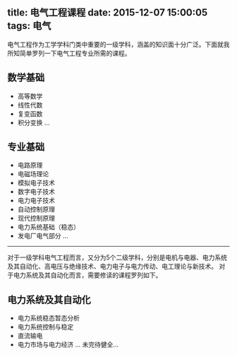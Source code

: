 title: 电气工程课程
date: 2015-12-07 15:00:05
tags: 电气
---
电气工程作为工学学科门类中重要的一级学科，涵盖的知识面十分广泛。下面就我所知简单罗列一下电气工程专业所需的课程。
## 数学基础
* 高等数学
* 线性代数
* 复变函数
* 积分变换
...<!--more-->
## 专业基础
* 电路原理
* 电磁场理论
* 模拟电子技术
* 数字电子技术
* 电力电子技术
* 自动控制原理
* 现代控制原理
* 电力系统基础（稳态）
* 发电厂电气部分
...
---
对于一级学科电气工程而言，又分为5个二级学科，分别是电机与电器、电力系统及其自动化、高电压与绝缘技术、电力电子与电力传动、电工理论与新技术。
对于电力系统及其自动化而言，需要修读的课程罗列如下。
## 电力系统及其自动化
* 电力系统稳态暂态分析
* 电力系统控制与稳定
* 直流输电
* 电力市场与电力经济
...
未完待健全...